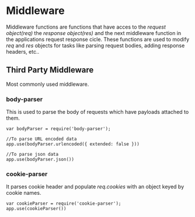 # Middleware

Middleware functions are functions that have acces to the *request object(req)* the *response object(res)* and the next middleware function in the applications request response cicle. These functions are used to modify *req* and *res* objects for tasks like parsing request bodies, adding response headers, etc..

## Third Party Middleware

Most commonly used middleware.

### body-parser

This is used to parse the body of requests which have payloads attached to them. 

```
var bodyParser = require('body-parser');

//To parse URL encoded data
app.use(bodyParser.urlencoded({ extended: false }))

//To parse json data
app.use(bodyParser.json())
```
### cookie-parser

It parses cookie header and populate *req.cookies* with an object keyed by cookie names. 

```
var cookieParser = require('cookie-parser');
app.use(cookieParser())
```